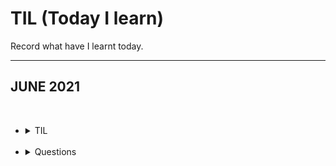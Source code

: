 # TIL (Today I learn)
Record what have I learnt today. 




<hr/>
<h2> JUNE 2021 </h2>
<br>



* <details>
  <summary>
   TIL
  </summary>
    <br>

    20210611: https://github.com/skylermbang/TIL/blob/main/0611.md
  <br>
    20210611: https://github.com/skylermbang/TIL/blob/main/0612.md
  <br>
    20210614: https://github.com/skylermbang/TIL/blob/main/0614.md
    <br>
    20210615: https://github.com/skylermbang/TIL/blob/main/0615.md
      <br>
    20210616: https://github.com/skylermbang/TIL/blob/main/0616.md
      <br>
    20210617: https://github.com/skylermbang/TIL/blob/main/0617.md
      <br>
    20210618: https://github.com/skylermbang/TIL/blob/main/0618.md
      <br>
    20210619: https://github.com/skylermbang/TIL/blob/main/0619.md
      <br>
    20210620: https://github.com/skylermbang/TIL/blob/main/0620.md
     <br>
    20210621: https://github.com/skylermbang/TIL/blob/main/0621.md
     <br>
    20210622: https://github.com/skylermbang/TIL/blob/main/0622.md
     <br>
    20210623: https://github.com/skylermbang/TIL/blob/main/0623.md
     <br>
    20210624: https://github.com/skylermbang/TIL/blob/main/0624.md
     <br>
    20210625: https://github.com/skylermbang/TIL/blob/main/0625.md
  </details>
  <br>
  


* <details>
  <summary>
   Questions
  </summary>
    <br>
    https://github.com/skylermbang/TIL/blob/main/questoin.md

  </details>
  <br>
  
